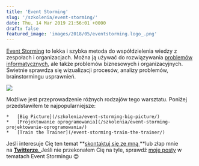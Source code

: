 ```yaml
---
title: 'Event Storming'
slug: '/szkolenia/event-storming/'
date: Thu, 14 Mar 2019 21:56:01 +0000
draft: false
featured_image: 'images/2018/05/eventstorming.logo_.png'
---
```


[Event Storming](https://en.wikipedia.org/wiki/Event_storming) to lekka i szybka metoda do współdzielenia wiedzy z zespołach i organizacjach. Można ją używać do rozwiązywania [problemów informatycznych](https://www.thoughtworks.com/radar/techniques/event-storming), ale także problemów biznesowych i organizacyjnych. Świetnie sprawdza się wizualizacji procesów, analizy problemów, brainstormingu usprawnień.

[![](https://radekmaziarka.pl/wp-content/uploads/2019/09/event-storming-showcase.jpg)](https://radekmaziarka.pl/wp-content/uploads/2019/09/event-storming-showcase.jpg)

Możliwe jest przeprowadzenie różnych rodzajów tego warsztatu. Poniżej przedstawiłem te najpopularniejsze:

 	*   [Big Picture](/szkolenia/event-storming-big-picture/)
 	*   [Projektowanie oprogramowania](/szkolenia/event-storming-projektowanie-oprogramowania/)
 	*   [Train the Trainer](/event-storming-train-the-trainer/)

Jeśli interesuje Cię ten temat **[skontaktuj się ze mną ](https://radekmaziarka.pl/kontakt)**lub złap mnie na [**Twitterze**. ](https://twitter.com/RadekMaziarka)Jeśli nie przekonałem Cię na tyle, sprawdź [moje posty](https://radekmaziarka.pl/category/event-storming/) w tematach Event Stormingu 😊
